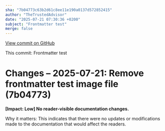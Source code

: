 ```yaml
---
sha: "7b04773c63b2d61c8ee11e190a0137d572852415"
author: "TheTrustedAdvisor"
date: "2025-07-21 07:30:36 +0200"
subject: "Frontmatter test"
merge: false
---
```


[View commit on GitHub](https://github.com/TheTrustedAdvisor/FabricAdoptionFramework/commit/7b04773c63b2d61c8ee11e190a0137d572852415)

This commit: Frontmatter test

# Changes – 2025-07-21: Remove frontmatter test image file (7b04773)

**[Impact: Low] No reader-visible documentation changes.**

Why it matters: This indicates that there were no updates or modifications made to the documentation that would affect the readers.

